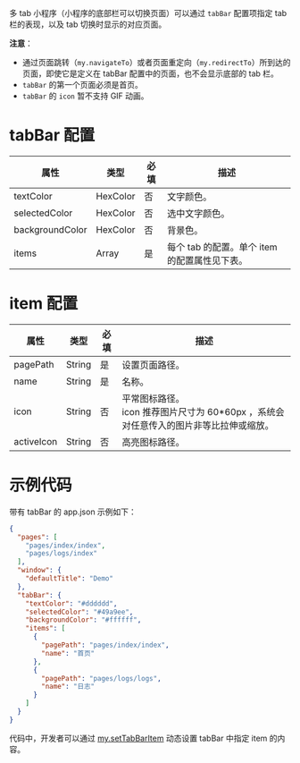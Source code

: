 多 tab 小程序（小程序的底部栏可以切换页面）可以通过 `tabBar` 配置项指定 tab 栏的表现，以及 tab 切换时显示的对应页面。

**注意**：
- 通过页面跳转（`my.navigateTo`）或者页面重定向（`my.redirectTo`）所到达的页面，即使它是定义在 tabBar 配置中的页面，也不会显示底部的 tab 栏。
- `tabBar` 的第一个页面必须是首页。
- `tabBar` 的 `icon` 暂不支持 GIF 动画。

# tabBar 配置

| **属性** | **类型** | **必填** | **描述** |
| --- | --- | --- | --- |
| textColor | HexColor | 否 | 文字颜色。 |
| selectedColor | HexColor | 否 | 选中文字颜色。 |
| backgroundColor | HexColor | 否 | 背景色。 |
| items | Array | 是 | 每个 tab 的配置。单个 item 的配置属性见下表。 |

# item 配置

| **属性** | **类型** | **必填** | **描述** |
| --- | --- | --- | --- |
| pagePath | String | 是 | 设置页面路径。 |
| name | String | 是 | 名称。 |
| icon | String | 否 | 平常图标路径。<br />icon 推荐图片尺寸为 60*60px ，系统会对任意传入的图片非等比拉伸或缩放。 |
| activeIcon | String | 否 | 高亮图标路径。 |

# 示例代码

带有 tabBar 的 app.json 示例如下：

```json
{
  "pages": [
    "pages/index/index",
    "pages/logs/index"
  ],
  "window": {
    "defaultTitle": "Demo"
  },
  "tabBar": {
    "textColor": "#dddddd",
    "selectedColor": "#49a9ee",
    "backgroundColor": "#ffffff",
    "items": [
      {
        "pagePath": "pages/index/index",
        "name": "首页"
      },
      {
        "pagePath": "pages/logs/logs",
        "name": "日志"
      }
    ]
  }
}
```
代码中，开发者可以通过 [my.setTabBarItem](https://opendocs.alipay.com/mini/006l0a) 动态设置 tabBar 中指定 item 的内容。
